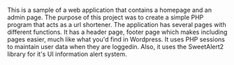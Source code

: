This is a sample of a web application that contains a homepage and an admin page. The purpose of this project was to create a simple PHP program that acts as a url shortener. The application has several pages with different functions. It has a header page, footer page which makes including pages easier, much like what you'd find in Wordpress. It uses PHP sessions to maintain user data when they are loggedin. Also, it uses the SweetAlert2 library for it's UI information alert system.
